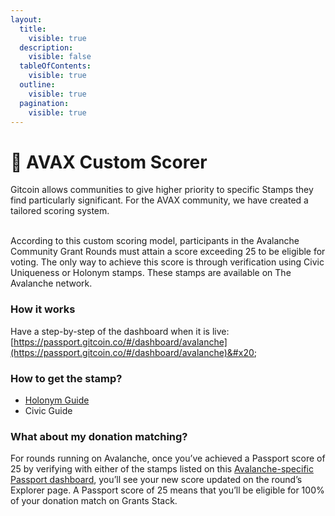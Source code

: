 ```yaml
---
layout:
  title:
    visible: true
  description:
    visible: false
  tableOfContents:
    visible: true
  outline:
    visible: true
  pagination:
    visible: true
---
```


# 🔺 AVAX Custom Scorer

Gitcoin allows communities to give higher priority to specific Stamps they find particularly significant. For the AVAX community, we have created a tailored scoring system.

\
According to this custom scoring model, participants in the Avalanche Community Grant Rounds must attain a score exceeding 25 to be eligible for voting. The only way to achieve this score is through verification using Civic Uniqueness or Holonym stamps. These stamps are available on The Avalanche network.

### How it works&#x20;

Have a step-by-step of the dashboard when it is live: [https://passport.gitcoin.co/#/dashboard/avalanche](https://passport.gitcoin.co/#/dashboard/avalanche)&#x20;

### How to get the stamp?

* [Holonym Guide](https://support.gitcoin.co/gitcoin-knowledge-base/gitcoin-passport/how-do-i-add-passport-stamps/guide-to-add-holonym-stamp-to-gitcoin-passport)
* Civic Guide

### What about my donation matching?&#x20;

For rounds running on Avalanche, once you’ve achieved a Passport score of 25 by verifying with either of the stamps listed on this [Avalanche-specific Passport dashboard](https://passport.gitcoin.co/#/dashboard/avalanche), you’ll see your new score updated on the round’s Explorer page. A Passport score of 25 means that you’ll be eligible for 100% of your donation match on Grants Stack.&#x20;
